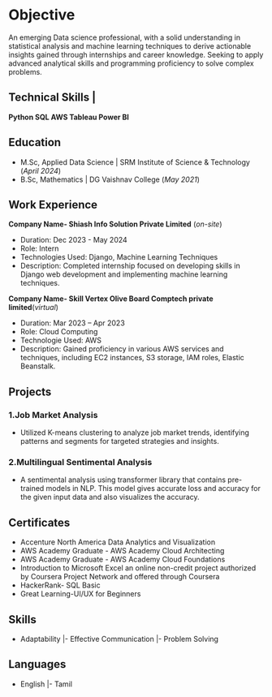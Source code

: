 # Objective 
An emerging Data science professional, with a solid understanding in statistical analysis and machine learning techniques to derive actionable insights gained through internships and career knowledge. Seeking to apply advanced analytical skills and programming proficiency to solve complex problems.

## Technical Skills |
**Python
SQL
AWS
Tableau
Power BI**

## Education							       		
- M.Sc, Applied Data Science	| SRM Institute of Science & Technology (_April 2024_)	 			        		
- B.Sc, Mathematics           | DG Vaishnav College (_May 2021_)

## Work Experience 
**Company Name- Shiash Info Solution Private Limited** (_on-site_)
- Duration: Dec 2023 - May 2024 
- Role: Intern
- Technologies Used: Django, Machine Learning Techniques
- Description: Completed internship focused on developing skills in Django web development and implementing machine learning techniques.

**Company Name- Skill Vertex Olive Board Comptech private limited**(_virtual_)
- Duration: Mar 2023 – Apr 2023
- Role:  Cloud Computing
- Technologie Used: AWS
- Description: Gained proficiency in various AWS services and techniques, including EC2 instances, S3 storage, IAM roles, Elastic Beanstalk.

## Projects
### 1.Job Market Analysis
- Utilized K-means clustering to analyze job market trends, identifying patterns and segments for targeted strategies and insights.

### 2.Multilingual Sentimental Analysis

- A sentimental analysis using transformer library that contains pre-trained models in NLP. This model gives accurate loss and accuracy for the given input data and also visualizes the accuracy.

## Certificates

- Accenture North America Data Analytics and Visualization 
- AWS Academy Graduate - AWS Academy Cloud Architecting
- AWS Academy Graduate - AWS Academy Cloud Foundations
- Introduction to Microsoft Excel an online non-credit project authorized by Coursera Project Network and offered through Coursera
- HackerRank- SQL Basic
- Great Learning-UI/UX for Beginners

## Skills
- Adaptability |- Effective Communication |- Problem Solving

## Languages
- English |- Tamil




